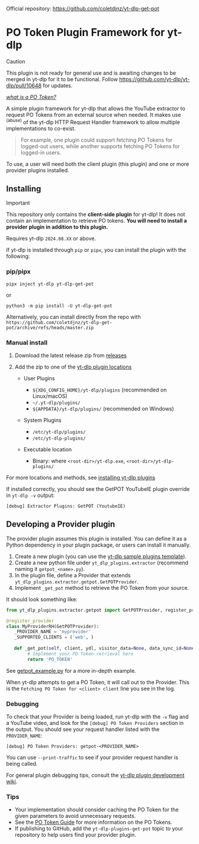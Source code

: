 Official repository: <https://github.com/coletdjnz/yt-dlp-get-pot>

# PO Token Plugin Framework for yt-dlp

> [!CAUTION]
> This plugin is not ready for general use and is awaiting changes to be merged in yt-dlp for it to be functional.
> Follow https://github.com/yt-dlp/yt-dlp/pull/10648 for updates.

_[what is a PO Token?](https://github.com/yt-dlp/yt-dlp/wiki#po-token-guide)_

A simple plugin framework for yt-dlp that allows the YouTube extractor to request PO Tokens from an external source when needed. 
It makes use <sup>(abuse)</sup> of the yt-dlp HTTP Request Handler framework to allow multiple implementations to co-exist.

> For example, one plugin could support fetching PO Tokens for logged-out users, while another supports fetching PO Tokens for logged-in users.

To use, a user will need both the client plugin (this plugin) and one or more provider plugins installed.

## Installing

> [!IMPORTANT]
> This repository only contains the **client-side plugin** for yt-dlp!
> It does not contain an implementation to retrieve PO tokens. **You will need to install a provider plugin in addition to this plugin.**

Requires yt-dlp `2024.08.XX` or above.

If yt-dlp is installed through `pip` or `pipx`, you can install the plugin with the following:

### pip/pipx

```
pipx inject yt-dlp yt-dlp-get-pot
```
or

```
python3 -m pip install -U yt-dlp-get-pot
```


Alternatively, you can install directly from the repo with `https://github.com/coletdjnz/yt-dlp-get-pot/archive/refs/heads/master.zip`

### Manual install

1. Download the latest release zip from [releases](https://github.com/coletdjnz/yt-dlp-get-pot/releases) 

2. Add the zip to one of the [yt-dlp plugin locations](https://github.com/yt-dlp/yt-dlp#installing-plugins)

    - User Plugins
        - `${XDG_CONFIG_HOME}/yt-dlp/plugins` (recommended on Linux/macOS)
        - `~/.yt-dlp/plugins/`
        - `${APPDATA}/yt-dlp/plugins/` (recommended on Windows)
    
    - System Plugins
       -  `/etc/yt-dlp/plugins/`
       -  `/etc/yt-dlp-plugins/`
    
    - Executable location
        - Binary: where `<root-dir>/yt-dlp.exe`, `<root-dir>/yt-dlp-plugins/`

For more locations and methods, see [installing yt-dlp plugins](https://github.com/yt-dlp/yt-dlp#installing-plugins) 

If installed correctly, you should see the GetPOT YouTubeIE plugin override in `yt-dlp -v` output:

    [debug] Extractor Plugins: GetPOT (YoutubeIE)

## Developing a Provider plugin

The provider plugin assumes this plugin is installed. You can define it as a Python dependency in your plugin package, or users can install it manually.

1. Create a new plugin (you can use the [yt-dlp sample plugins template](https://github.com/yt-dlp/yt-dlp-sample-plugins)).
2. Create a new python file under `yt_dlp_plugins.extractor` (recommend naming it `getpot_<name>.py`).
3. In the plugin file, define a Provider that extends `yt_dlp_plugins.extractor.getpot.GetPOTProvider`.
4. Implement `_get_pot` method to retrieve the PO Token from your source.

It should look something like:

```python
from yt_dlp_plugins.extractor.getpot import GetPOTProvider, register_provider

@register_provider
class MyProviderRH(GetPOTProvider):
   _PROVIDER_NAME = 'myprovider'
   _SUPPORTED_CLIENTS = ('web', )
   
   def _get_pot(self, client, ydl, visitor_data=None, data_sync_id=None, **kwargs):
        # Implement your PO Token retrieval here
        return 'PO_TOKEN'
```

See [getpot_example.py](examples/getpot_example.py) for a more in-depth example.

When yt-dlp attempts to get a PO Token, it will call out to the Provider. This is the `Fetching PO Token for <client> client` line you see in the log.

### Debugging

To check that your Provider is being loaded, run yt-dlp with the `-v` flag and a YouTube video, and look for the `[debug] PO Token Providers` section in the output.
 You should see your request handler listed with the `PROVIDER_NAME`:
 
    [debug] PO Token Providers: getpot-<PROVIDER_NAME>

You can use `--print-traffic` to see if your provider request handler is being called.

For general plugin debugging tips, consult the [yt-dlp plugin development wiki](https://github.com/yt-dlp/yt-dlp/wiki/Plugin-Development).

### Tips

- Your implementation should consider caching the PO Token for the given parameters to avoid unnecessary requests.
- See the [PO Token Guide](https://github.com/yt-dlp/yt-dlp/wiki#po-token-guide) for more information on the PO Tokens.
- If publishing to GitHub, add the `yt-dlp-plugins-get-pot` topic to your repository to help users find your provider plugin.